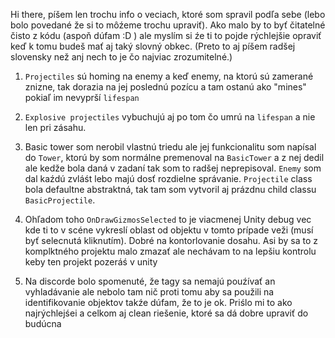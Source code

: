 Hi there, píšem len trochu info o veciach, ktoré som spravil podľa sebe (lebo bolo povedané že si to môźeme trochu upraviť). Ako malo by to byť čitatelné čisto z kódu (aspoň dúfam :D ) ale myslím si źe ti to pojde rýchlejšie opraviť keď k tomu budeš mať aj taký slovný obkec. (Preto to aj píšem radšej slovensky než anj nech to je čo najviac zrozumitelné.) 

1. `Projectiles` sú homing na enemy a keď enemy, na ktorú sú zamerané znizne, tak dorazia na jej poslednú pozícu a tam ostanú ako "mines" pokiaľ im nevyprší `lifespan`
2. `Explosive projectiles` vybuchujú aj po tom čo umrú na `lifespan` a nie len pri zásahu.
3. Basic tower som nerobil vlastnú triedu ale jej funkcionalitu som napísal do `Tower`, ktorú by som normálne premenoval na `BasicTower` a z nej dedil ale kedže bola daná v zadaní tak som to radšej neprepisoval. `Enemy` som dal kaźdú zvláśt lebo majú dosť rozdielne správanie. `Projectile` class bola defaultne abstraktná, tak tam som vytvoril aj prázdnu child classu `BasicProjectile`.

4. Ohľadom toho `OnDrawGizmosSelected` to je viacmenej Unity debug vec kde ti to v scéne vykreslí oblast od objektu v tomto prípade veži (musí byť selecnutá kliknutím). Dobré na kontorlovanie dosahu.
Asi by sa to z komplktného projektu malo zmazať ale nechávam to na lepšiu kontrolu keby ten projekt pozeráś v unity

5. Na discorde bolo spomenuté, že tagy sa nemajú pouźívať an vyhladávanie ale nebolo tam nič proti tomu aby sa použili na identifikovanie objektov takźe dúfam, že to je ok. Priślo mi to ako najrýchlejśei a celkom aj clean riešenie, ktoré sa dá dobre upraviť do budúcna
